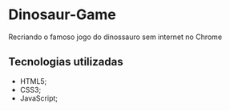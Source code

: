 # Dinosaur-Game
 Recriando o famoso jogo do dinossauro sem internet no Chrome

## Tecnologias utilizadas
- HTML5;
- CSS3;
- JavaScript;